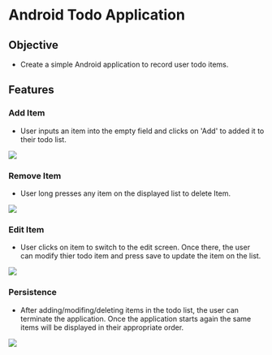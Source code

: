 # Android Todo Application

## Objective
* Create a simple Android application to record user todo items.

## Features

### Add Item
* User inputs an item into the empty field and clicks on 'Add' to added it to their todo list.

![](./gif/Add.gif)

### Remove Item
* User long presses any item on the displayed list to delete Item.

![](./gif/Remove.gif)

### Edit Item
* User clicks on item to switch to the edit screen. Once there, the user can modify thier todo item and press save to update the
item on the list.

![](./gif/Edit.gif)

### Persistence
* After adding/modifing/deleting items in the todo list, the user can terminate the application. Once the application starts again
the same items will be displayed in their appropriate order. 

![](./gif/Persistence.gif)
